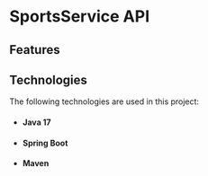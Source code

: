 # SportsService API

## Features

## Technologies

The following technologies are used in this project:
- #### Java 17
- #### Spring Boot
- #### Maven



